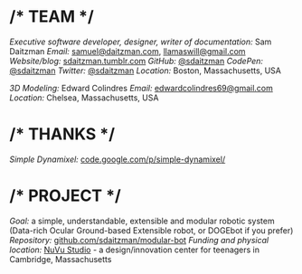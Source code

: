 # /* TEAM */
_Executive software developer, designer, writer of documentation:_ Sam Daitzman
_Email:_ samuel@daitzman.com, llamaswill@gmail.com
_Website/blog:_ [sdaitzman.tumblr.com](http://sdaitzman.tumblr.com)
_GitHub:_ [@sdaitzman](http://github.com/sdaitzman)
_CodePen:_ [@sdaitzman](http://codepen.io/sdaitzman)
_Twitter:_ [@sdaitzman](http://twitter.com/sdaitzman)
_Location:_ Boston, Massachusetts, USA

_3D Modeling:_ Edward Colindres
_Email:_ edwardcolindres69@gmail.com
_Location:_ Chelsea, Massachusetts, USA

# /* THANKS */
_Simple Dynamixel:_ [code.google.com/p/simple-dynamixel/](https://code.google.com/p/simple-dynamixel/)

# /* PROJECT */
_Goal:_ a simple, understandable, extensible and modular robotic system (Data-rich Ocular Ground-based Extensible robot, or DOGEbot if you prefer)
_Repository:_ [github.com/sdaitzman/modular-bot](https://github.com/sdaitzman/modular-bot)
_Funding and physical location:_ [NuVu Studio](http://cambridge.nuvustudio.com/discover) - a design/innovation center for teenagers in Cambridge, Massachusetts